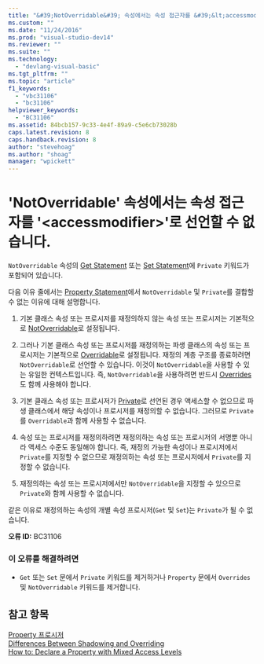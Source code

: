 ```yaml
---
title: "&#39;NotOverridable&#39; 속성에서는 속성 접근자를 &#39;&lt;accessmodifier&gt;&#39;로 선언할 수 없습니다. | Microsoft Docs"
ms.custom: ""
ms.date: "11/24/2016"
ms.prod: "visual-studio-dev14"
ms.reviewer: ""
ms.suite: ""
ms.technology: 
  - "devlang-visual-basic"
ms.tgt_pltfrm: ""
ms.topic: "article"
f1_keywords: 
  - "vbc31106"
  - "bc31106"
helpviewer_keywords: 
  - "BC31106"
ms.assetid: 84bcb157-9c33-4e4f-89a9-c5e6cb73028b
caps.latest.revision: 8
caps.handback.revision: 8
author: "stevehoag"
ms.author: "shoag"
manager: "wpickett"
---
```

# &#39;NotOverridable&#39; 속성에서는 속성 접근자를 &#39;&lt;accessmodifier&gt;&#39;로 선언할 수 없습니다.
`NotOverridable` 속성의 [Get Statement](../Topic/Get%20Statement.md) 또는 [Set Statement](../Topic/Set%20Statement%20\(Visual%20Basic\).md)에 `Private` 키워드가 포함되어 있습니다.  
  
 다음 이유 줄에서는 [Property Statement](../Topic/Property%20Statement.md)에서 `NotOverridable` 및 `Private`를 결합할 수 없는 이유에 대해 설명합니다.  
  
1.  기본 클래스 속성 또는 프로시저를 재정의하지 않는 속성 또는 프로시저는 기본적으로 [NotOverridable](../Topic/NotOverridable%20\(Visual%20Basic\).md)로 설정됩니다.  
  
2.  그러나 기본 클래스 속성 또는 프로시저를 재정의하는 파생 클래스의 속성 또는 프로시저는 기본적으로 [Overridable](../Topic/Overridable%20\(Visual%20Basic\).md)로 설정됩니다. 재정의 계층 구조를 종료하려면 `NotOverridable`로 선언할 수 있습니다. 이것이 `NotOverridable`을 사용할 수 있는 유일한 컨텍스트입니다. 즉, `NotOverridable`을 사용하려면 반드시 [Overrides](../Topic/Overrides%20\(Visual%20Basic\).md)도 함께 사용해야 합니다.  
  
3.  기본 클래스 속성 또는 프로시저가 [Private](../Topic/Private%20\(Visual%20Basic\).md)로 선언된 경우 액세스할 수 없으므로 파생 클래스에서 해당 속성이나 프로시저를 재정의할 수 없습니다. 그러므로 `Private`를 `Overridable`과 함께 사용할 수 없습니다.  
  
4.  속성 또는 프로시저를 재정의하려면 재정의하는 속성 또는 프로시저의 서명뿐 아니라 액세스 수준도 동일해야 합니다. 즉, 재정의 가능한 속성이나 프로시저에서 `Private`를 지정할 수 없으므로 재정의하는 속성 또는 프로시저에서 `Private`를 지정할 수 없습니다.  
  
5.  재정의하는 속성 또는 프로시저에서만 `NotOverridable`을 지정할 수 있으므로 `Private`와 함께 사용할 수 없습니다.  
  
 같은 이유로 재정의하는 속성의 개별 속성 프로시저\(`Get` 및 `Set`\)는 `Private`가 될 수 없습니다.  
  
 **오류 ID:** BC31106  
  
### 이 오류를 해결하려면  
  
-   `Get` 또는 `Set` 문에서 `Private` 키워드를 제거하거나 `Property` 문에서 `Overrides` 및 `NotOverridable` 키워드를 제거합니다.  
  
## 참고 항목  
 [Property 프로시저](../Topic/Property%20Procedures%20\(Visual%20Basic\).md)   
 [Differences Between Shadowing and Overriding](../Topic/Differences%20Between%20Shadowing%20and%20Overriding%20\(Visual%20Basic\).md)   
 [How to: Declare a Property with Mixed Access Levels](../Topic/How%20to:%20Declare%20a%20Property%20with%20Mixed%20Access%20Levels%20\(Visual%20Basic\).md)